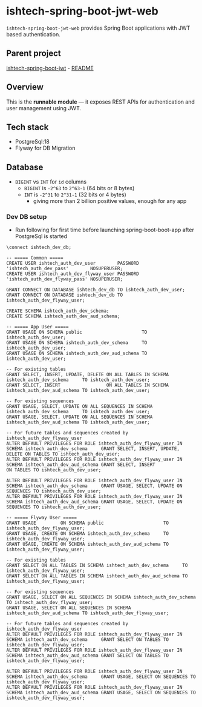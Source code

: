 # ishtech-spring-boot-jwt-web

`ishtech-spring-boot-jwt-web` provides Spring Boot applications with JWT based authentication.

## Parent project

[ishtech-spring-boot-jwt](https://github.com/muneer2ishtech/ishtech-spring-boot-jwt) - [README](../README.md)

## Overview

This is the **runnable module** — it exposes REST APIs for authentication and user management using JWT.

## Tech stack
- PostgreSql:18
- Flyway for DB Migration

## Database

- `BIGINT` vs `INT` for `id` columns
     - `BIGINT` is `-2^63` to `2^63-1` (64 bits or 8 bytes)
     - `INT` is `-2^31` to `2^31-1` (32 bits or 4 bytes)
         - giving more than 2 billion positive values, enough for any app

### Dev DB setup
- Run following for first time before launching spring-boot-boot-app after PostgreSql is started

```
\connect ishtech_dev_db;

-- ===== Common =====
CREATE USER ishtech_auth_dev_user        PASSWORD 'ishtech_auth_dev_pass'        NOSUPERUSER;
CREATE USER ishtech_auth_dev_flyway_user PASSWORD 'ishtech_auth_dev_flyway_pass' NOSUPERUSER;

GRANT CONNECT ON DATABASE ishtech_dev_db TO ishtech_auth_dev_user;
GRANT CONNECT ON DATABASE ishtech_dev_db TO ishtech_auth_dev_flyway_user;

CREATE SCHEMA ishtech_auth_dev_schema;
CREATE SCHEMA ishtech_auth_dev_aud_schema;

-- ===== App User ===== 
GRANT USAGE ON SCHEMA public                      TO ishtech_auth_dev_user;
GRANT USAGE ON SCHEMA ishtech_auth_dev_schema     TO ishtech_auth_dev_user;
GRANT USAGE ON SCHEMA ishtech_auth_dev_aud_schema TO ishtech_auth_dev_user;

-- For existing tables
GRANT SELECT, INSERT, UPDATE, DELETE ON ALL TABLES IN SCHEMA ishtech_auth_dev_schema     TO ishtech_auth_dev_user;
GRANT SELECT, INSERT                 ON ALL TABLES IN SCHEMA ishtech_auth_dev_aud_schema TO ishtech_auth_dev_user;

-- For existing sequences
GRANT USAGE, SELECT, UPDATE ON ALL SEQUENCES IN SCHEMA ishtech_auth_dev_schema     TO ishtech_auth_dev_user;
GRANT USAGE, SELECT, UPDATE ON ALL SEQUENCES IN SCHEMA ishtech_auth_dev_aud_schema TO ishtech_auth_dev_user;

-- For future tables and sequences created by ishtech_auth_dev_flyway_user
ALTER DEFAULT PRIVILEGES FOR ROLE ishtech_auth_dev_flyway_user IN SCHEMA ishtech_auth_dev_schema     GRANT SELECT, INSERT, UPDATE, DELETE ON TABLES TO ishtech_auth_dev_user;
ALTER DEFAULT PRIVILEGES FOR ROLE ishtech_auth_dev_flyway_user IN SCHEMA ishtech_auth_dev_aud_schema GRANT SELECT, INSERT                 ON TABLES TO ishtech_auth_dev_user;

ALTER DEFAULT PRIVILEGES FOR ROLE ishtech_auth_dev_flyway_user IN SCHEMA ishtech_auth_dev_schema     GRANT USAGE, SELECT, UPDATE ON SEQUENCES TO ishtech_auth_dev_user;
ALTER DEFAULT PRIVILEGES FOR ROLE ishtech_auth_dev_flyway_user IN SCHEMA ishtech_auth_dev_aud_schema GRANT USAGE, SELECT, UPDATE ON SEQUENCES TO ishtech_auth_dev_user;

-- ===== Flyway User =====
GRANT USAGE         ON SCHEMA public                      TO ishtech_auth_dev_flyway_user;
GRANT USAGE, CREATE ON SCHEMA ishtech_auth_dev_schema     TO ishtech_auth_dev_flyway_user;
GRANT USAGE, CREATE ON SCHEMA ishtech_auth_dev_aud_schema TO ishtech_auth_dev_flyway_user;

-- For existing tables
GRANT SELECT ON ALL TABLES IN SCHEMA ishtech_auth_dev_schema     TO ishtech_auth_dev_flyway_user;
GRANT SELECT ON ALL TABLES IN SCHEMA ishtech_auth_dev_aud_schema TO ishtech_auth_dev_flyway_user;

-- For existing sequences
GRANT USAGE, SELECT ON ALL SEQUENCES IN SCHEMA ishtech_auth_dev_schema     TO ishtech_auth_dev_flyway_user;
GRANT USAGE, SELECT ON ALL SEQUENCES IN SCHEMA ishtech_auth_dev_aud_schema TO ishtech_auth_dev_flyway_user;

-- For future tables and sequences created by ishtech_auth_dev_flyway_user
ALTER DEFAULT PRIVILEGES FOR ROLE ishtech_auth_dev_flyway_user IN SCHEMA ishtech_auth_dev_schema     GRANT SELECT ON TABLES TO ishtech_auth_dev_flyway_user;
ALTER DEFAULT PRIVILEGES FOR ROLE ishtech_auth_dev_flyway_user IN SCHEMA ishtech_auth_dev_aud_schema GRANT SELECT ON TABLES TO ishtech_auth_dev_flyway_user;

ALTER DEFAULT PRIVILEGES FOR ROLE ishtech_auth_dev_flyway_user IN SCHEMA ishtech_auth_dev_schema     GRANT USAGE, SELECT ON SEQUENCES TO ishtech_auth_dev_flyway_user;
ALTER DEFAULT PRIVILEGES FOR ROLE ishtech_auth_dev_flyway_user IN SCHEMA ishtech_auth_dev_aud_schema GRANT USAGE, SELECT ON SEQUENCES TO ishtech_auth_dev_flyway_user;

```

